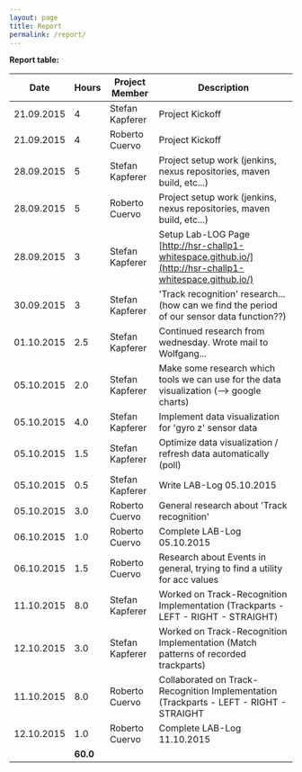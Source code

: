 ```yaml
---
layout: page
title: Report
permalink: /report/
---
```

**Report table:**

| Date          | Hours         | Project Member  | Description                                                                                                   |
| ------------- | ------------- | --------------- | ------------------------------------------------------------------------------------------------------------- |
| 21.09.2015    | 4             | Stefan Kapferer | Project Kickoff                                                                                               |
| 21.09.2015    | 4             | Roberto Cuervo  | Project Kickoff                                                                                               |
| 28.09.2015    | 5             | Stefan Kapferer | Project setup work (jenkins, nexus repositories, maven build, etc...)                                         |
| 28.09.2015    | 5             | Roberto Cuervo  | Project setup work (jenkins, nexus repositories, maven build, etc...)                                         |
| 28.09.2015    | 3             | Stefan Kapferer | Setup Lab-LOG Page [http://hsr-challp1-whitespace.github.io/](http://hsr-challp1-whitespace.github.io/)       |
| 30.09.2015    | 3             | Stefan Kapferer | 'Track recognition' research... (how can we find the period of our sensor data function??)                    |
| 01.10.2015    | 2.5           | Stefan Kapferer | Continued research from wednesday. Wrote mail to Wolfgang...                                                  |
| 05.10.2015    | 2.0           | Stefan Kapferer | Make some research which tools we can use for the data visualization (--> google charts)                      |
| 05.10.2015    | 4.0           | Stefan Kapferer | Implement data visualization for 'gyro z' sensor data                                                         |
| 05.10.2015    | 1.5           | Stefan Kapferer | Optimize data visualization / refresh data automatically (poll)                                               |
| 05.10.2015    | 0.5           | Stefan Kapferer | Write LAB-Log 05.10.2015                                                                                      |             
| 05.10.2015    | 3.0           | Roberto Cuervo  | General research about 'Track recognition'                                                                    |                                 
| 06.10.2015    | 1.0           | Roberto Cuervo  | Complete LAB-Log 05.10.2015                                                                                   |
| 06.10.2015    | 1.5           | Roberto Cuervo  | Research about Events in general, trying to find a utility for acc values                                     |
| 11.10.2015    | 8.0           | Stefan Kapferer | Worked on Track-Recognition Implementation (Trackparts - LEFT - RIGHT - STRAIGHT)                             |
| 12.10.2015    | 3.0           | Stefan Kapferer | Worked on Track-Recognition Implementation (Match patterns of recorded trackparts)                            |
| 11.10.2015    | 8.0           | Roberto Cuervo  | Collaborated on Track-Recognition Implementation (Trackparts - LEFT - RIGHT - STRAIGHT                        |
| 12.10.2015    | 1.0           | Roberto Cuervo  | Complete LAB-Log 11.10.2015                                                                                   |
|               | **60.0**      |                 |                                                                                                               |
